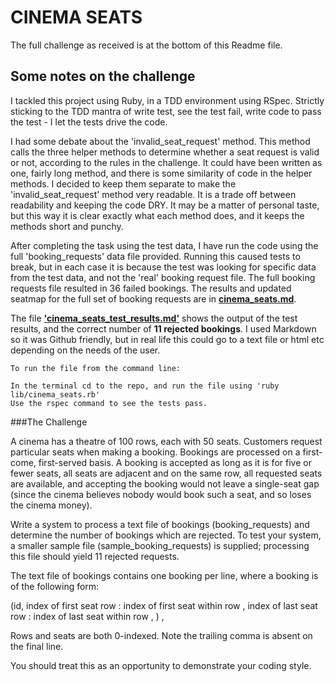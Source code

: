 CINEMA SEATS 
============

The full challenge as received is at the bottom of this Readme file. 

Some notes on the challenge
---------------------------

I tackled this project using Ruby, in a TDD environment using RSpec. Strictly sticking to the TDD mantra of write test, see the test fail, write code to pass the test - I let the tests drive the code. 

I had some debate about the 'invalid_seat_request' method. This method calls the three helper methods to determine whether a seat request is valid or not, according to the rules in the challenge. It could have been written as one, fairly long method, and there is some similarity of code in the helper methods. I decided to keep them separate to make the 'invalid_seat_request' method very readable. It is a trade off between readability and keeping the code DRY. It may be a matter of personal taste, but this way it is clear exactly what each method does, and it keeps the methods short and punchy.

After completing the task using the test data, I have run the code using the full 'booking_requests' data file provided. Running this caused tests to break, but in each case it is because the test was looking for specific data from the test data, and not the 'real' booking request file. The full booking requests file resulted in 36 failed bookings. The results and updated seatmap for the full set of booking requests are in **[cinema_seats.md]**.


The file **['cinema_seats_test_results.md']** shows the output of the test results, and the correct number of **11 rejected bookings**. I used Markdown so it was Github friendly, but in real life this could go to a text file or html etc  depending on the needs of the user. 

`````
To run the file from the command line:

In the terminal cd to the repo, and run the file using 'ruby lib/cinema_seats.rb' 
Use the rspec command to see the tests pass.
`````


###The Challenge


A cinema has a theatre of 100 rows, each with 50 seats. Customers request particular seats when making a booking.
Bookings are processed on a first-come, first-served basis. A booking is accepted as long as it is for five or fewer
seats, all seats are adjacent and on the same row, all requested seats are available, and accepting the booking would
not leave a single-seat gap (since the cinema believes nobody would book such a seat, and so loses the cinema money).

Write a system to process a text file of bookings (booking_requests) and determine the number of bookings which are
rejected. To test your system, a smaller sample file (sample_booking_requests) is supplied; processing this file should
yield 11 rejected requests.

The text file of bookings contains one booking per line, where a booking is of the following form:

  (id, index of first seat row : index of first seat within row , index of last seat row : index of last seat within row , ) ,

Rows and seats are both 0-indexed. Note the trailing comma is absent on the final line.

You should treat this as an opportunity to demonstrate your coding style.

 ['cinema_seats_test_results.md']: https://github.com/ColinFrankish/CinemaTickets/blob/master/cinema_seats_test_results.md
[cinema_seats.md]: https://github.com/ColinFrankish/CinemaTickets/blob/master/cinema_seats.md